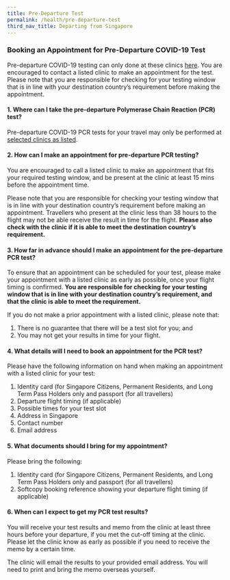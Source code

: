```yaml
---
title: Pre-Departure Test
permalink: /health/pre-departure-test
third_nav_title: Departing from Singapore
---
```


### **Booking an Appointment for Pre-Departure COVID-19 Test**

Pre-departure COVID-19 testing can only done at these clinics [here](https://go.gov.sg/covid19pcrtestproviders). You are encouraged to contact a listed clinic to make an appointment for the test. Please note that you are responsible for checking for your testing window that is in line with your destination country’s requirement before making the appointment.

#### 1. Where can I take the pre-departure Polymerase Chain Reaction (PCR) test?

Pre-departure COVID-19 PCR tests for your travel may only be performed at [selected clinics as listed](https://go.gov.sg/covid19pcrtestproviders). 

#### 2. How can I make an appointment for pre-departure PCR testing?

You are encouraged to call a listed clinic to make an appointment that fits your required testing window, and be present at the clinic at least 15 mins before the appointment time. 

Please note that you are responsible for checking your testing window that is in line with your destination country’s requirement before making an appointment. Travellers who present at the clinic less than 38 hours to the flight may not be able receive the result in time for the flight. **Please also check with the clinic if it is able to meet the destination country’s requirement.** 

#### 3. How far in advance should I make an appointment for the pre-departure PCR test?

To ensure that an appointment can be scheduled for your test, please make your appointment with a listed clinic as early as possible, once your flight timing is confirmed. **You are responsible for checking for your testing window that is in line with your destination country’s requirement, and that the clinic is able to meet the requirement.**

If you do not make a prior appointment with a listed clinic, please note that:  
1. There is no guarantee that there will be a test slot for you; and 
2. You may not get your results in time for your flight.

#### 4. What details will I need to book an appointment for the PCR test?

Please have the following information on hand when making an appointment with a listed clinic for your test:
1. Identity card (for Singapore Citizens, Permanent Residents, and Long Term Pass Holders only and passport (for all travellers)
2. Departure flight timing (if applicable)
3. Possible times for your test slot
4. Address in Singapore
5. Contact number
6. Email address 

#### 5. What documents should I bring for my appointment?

Please bring the following:
1. Identity card (for Singapore Citizens, Permanent Residents, and Long Term Pass Holders only and passport (for all travellers)
2. Softcopy booking reference showing your departure flight timing (if applicable)

#### 6. When can I expect to get my PCR test results?

You will receive your test results and memo from the clinic at least three hours before your departure, if you met the cut-off timing at the clinic. Please let the clinic know as early as possible if you need to receive the memo by a certain time.

The clinic will email the results to your provided email address. You will need to print and bring the memo overseas yourself.
